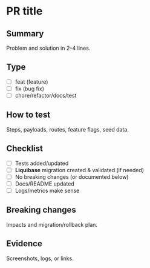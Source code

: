 # PR title
<!-- keep it short, e.g., feat: add endpoint X -->

## Summary
Problem and solution in 2–4 lines.

## Type
- [ ] feat (feature)
- [ ] fix (bug fix)
- [ ] chore/refactor/docs/test

## How to test
Steps, payloads, routes, feature flags, seed data.

## Checklist
- [ ] Tests added/updated
- [ ] **Liquibase** migration created & validated (if needed)
- [ ] No breaking changes (or documented below)
- [ ] Docs/README updated 
- [ ] Logs/metrics make sense

## Breaking changes
Impacts and migration/rollback plan.


## Evidence
Screenshots, logs, or links.
